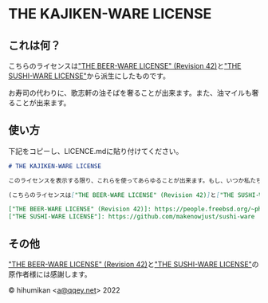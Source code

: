 # THE KAJIKEN-WARE LICENSE

## これは何？

こちらのライセンスは["THE BEER-WARE LICENSE" (Revision 42)]と["THE SUSHI-WARE LICENSE"]から派生にしたものです。

お寿司の代わりに、歌志軒の油そばを奢ることが出来ます。また、油マイルも奢ることが出来ます。

## 使い方

下記をコピーし、LICENCE.mdに貼り付けてください。

```markdown
# THE KAJIKEN-WARE LICENSE

このライセンスを表示する限り、これらを使ってあらゆることが出来ます。もし、いつか私たちが会って、あなたが、このライセンスに価値があると思ったら、お返しに**歌志軒の油そば**を奢る権利があります。また、油マイルも奢ることが可能です。

(こちらのライセンスは["THE BEER-WARE LICENSE" (Revision 42)]と["THE SUSHI-WARE LICENSE"]から参考にしました。原作者様には感謝します。)

["THE BEER-WARE LICENSE" (Revision 42)]: https://people.freebsd.org/~phk/
["THE SUSHI-WARE LICENSE"]: https://github.com/makenowjust/sushi-ware

```

## その他

["THE BEER-WARE LICENSE" (Revision 42)]と["THE SUSHI-WARE LICENSE"]の原作者様には感謝します。

© hihumikan <<a@qqey.net>> 2022

["THE BEER-WARE LICENSE" (Revision 42)]: https://people.freebsd.org/~phk/
["THE SUSHI-WARE LICENSE"]: https://github.com/makenowjust/sushi-ware
